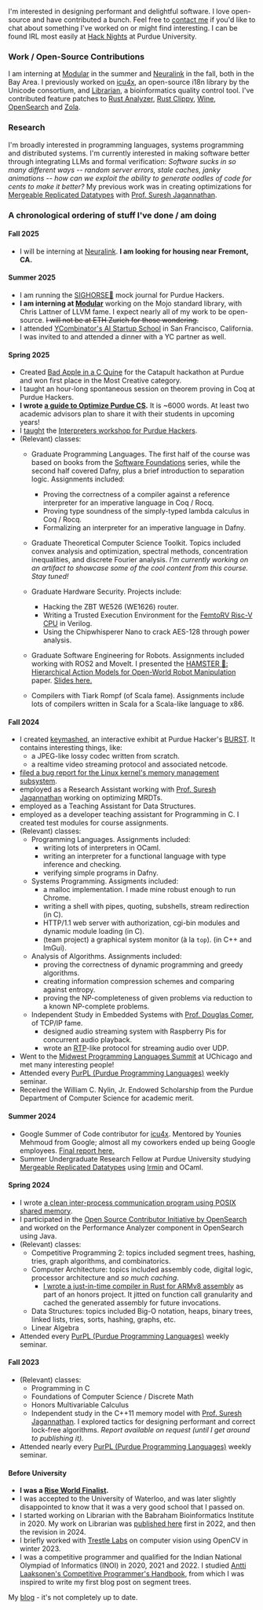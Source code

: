 I'm interested in designing performant and delightful software. I love open-source and have contributed a bunch. Feel free to [contact me](mailto:sendtokartavya@gmail.com) if you'd like to chat about something I've worked on or might find interesting. I can be found IRL most easily at [Hack Nights](https://events.purduehackers.com/) at Purdue University.

### Work / Open-Source Contributions
I am interning at [Modular](https://www.modular.com/) in the summer and [Neuralink](https://neuralink.com/) in the fall, both in the Bay Area. I previously worked on [icu4x](https://github.com/unicode-org/icu4x), an open-source i18n library by the Unicode consortium, and [Librarian](https://github.com/kartva/Librarian), a bioinformatics quality control tool. I've contributed feature patches to [Rust Analyzer](https://github.com/rust-lang/rust-analyzer/), [Rust Clippy](https://github.com/rust-lang/rust-clippy/), [Wine](https://gitlab.winehq.org/wine/wine), [OpenSearch](https://github.com/opensearch-project/) and [Zola](https://github.com/getzola/zola/).

### Research
I'm broadly interested in programming languages, systems programming and distributed systems. I'm currently interested in making software better through integrating LLMs and formal verification: _Software sucks in so many different ways -- random server errors, stale caches, janky animations -- how can we exploit the ability to generate oodles of code for cents to make it better?_ My previous work was in creating optimizations for [Mergeable Replicated Datatypes](https://www.cs.purdue.edu/homes/suresh/papers/oopsla19-mrdt.pdf) with [Prof. Suresh Jagannathan](https://www.cs.purdue.edu/homes/suresh/).

### A chronological ordering of stuff I've done / am doing
#### Fall 2025
- I will be interning at [Neuralink](https://neuralink.com/). **I am looking for housing near Fremont, CA.**

#### Summer 2025
- I am running the [SIGHORSE🦓](https://sig.horse/) mock journal for Purdue Hackers.
- **I am interning at [Modular](https://www.modular.com/)** working on the Mojo standard library, with Chris Lattner of LLVM fame. I expect nearly all of my work to be open-source. ~~I will not be at ETH Zurich for those wondering.~~
- I attended [YCombinator's AI Startup School](https://www.ycombinator.com/blog/ai-startupschool) in San Francisco, California. I was invited to and attended a dinner with a YC partner as well.
<!--- - ~~I will be attending [PLMW](https://www.sigplan.org/Conferences/PLMW/) at [PLDI 2025](https://pldi25.sigplan.org/) in Seoul, South Korea!~~ (conflicts with AI Startup School) --->

#### Spring 2025
- Created [Bad Apple in a C Quine](https://github.com/kartva/quine-apple) for the Catapult hackathon at Purdue and won first place in the Most Creative category. <!-- _"When executed, produces a Bad Apple frame along with its own source code. On executing the output, prints the _next_ Bad Apple frame in comments along with its source code. And so on, for 100 frames."_ -->
- I taught an hour-long spontaneous session on theorem proving in Coq at Purdue Hackers.
- **I wrote [a guide to Optimize Purdue CS](https://gist.github.com/kartva/30c528420d68869dbcf376cd028fe038).** It is ~6000 words. At least two academic advisors plan to share it with their students in upcoming years!
- I [taught](https://www.linkedin.com/posts/kartav_i-taught-the-interpreters-workshop-at-purdue-activity-7300388870053838851-2TAR?utm_source=share&utm_medium=member_desktop&rcm=ACoAACrdg7QBiV4HxrGNebdp4vL6WEUQ0w-6RpI) the [Interpreters workshop for Purdue Hackers](https://github.com/kartva/ph-interpreters).
- (Relevant) classes:
  - Graduate Programming Languages. The first half of the course was based on books from the [Software Foundations](https://softwarefoundations.cis.upenn.edu/) series, while the second half covered Dafny, plus a brief introduction to separation logic. Assignments included:
    - Proving the correctness of a compiler against a reference interpreter for an imperative language in Coq / Rocq.
    - Proving type soundness of the simply-typed lambda calculus in Coq / Rocq.
    - Formalizing an interpreter for an imperative language in Dafny.
  - Graduate Theoretical Computer Science Toolkit. Topics included convex analysis and optimization, spectral methods, concentration inequalities, and discrete Fourier analysis. _I'm currently working on an artifact to showcase some of the cool content from this course. Stay tuned!_
  - Graduate Hardware Security. Projects include:
    - Hacking the ZBT WE526 (WE1626) router.
    - Writing a Trusted Execution Environment for the [FemtoRV Risc-V CPU](https://github.com/BrunoLevy/learn-fpga/tree/master) in Verilog.
    - Using the Chipwhisperer Nano to crack AES-128 through power analysis.
  - Graduate Software Engineering for Robots. Assignments included working with ROS2 and MoveIt. I presented the [HAMSTER 🐹: Hierarchical Action Models for Open-World Robot Manipulation](https://hamster-robot.github.io/) paper. [Slides here.](https://github.com/user-attachments/files/19881266/CS.59300SER.Paper.Presentation.pdf)

  - Compilers with Tiark Rompf (of Scala fame). Assignments include lots of compilers written in Scala for a Scala-like language to x86.

#### Fall 2024
- I created [keymashed](https://github.com/kartva/keymashed/), an interactive exhibit at Purdue Hacker's [BURST](https://burst.purduehackers.com/). It contains interesting things, like:
  - a JPEG-like lossy codec written from scratch.
  - a realtime video streaming protocol and associated netcode.
- [filed a bug report for the Linux kernel's memory management subsystem](https://marc.info/?t=172402767200002&r=1&w=2).
- employed as a Research Assistant working with [Prof. Suresh Jagannathan](https://www.cs.purdue.edu/homes/suresh/) working on optimizing MRDTs.
- employed as a Teaching Assistant for Data Structures.
- employed as a developer teaching assistant for Programming in C. I created test modules for course assignments.
- (Relevant) classes:
  - Programming Languages. Assignments included:
    - writing lots of interpreters in OCaml.
    - writing an interpreter for a functional language with type inference and checking.
    - verifying simple programs in Dafny.
  - Systems Programming. Assigments included:
    - a malloc implementation. I made mine robust enough to run Chrome.
    - writing a shell with pipes, quoting, subshells, stream redirection (in C).
    - HTTP/1.1 web server with authorization, cgi-bin modules and dynamic module loading (in C).
    - (team project) a graphical system monitor (à la `top`). (in C++ and ImGui).
  - Analysis of Algorithms. Assignments included:
    - proving the correctness of dynamic programming and greedy algorithms.
    - creating information compression schemes and comparing against entropy.
    - proving the NP-completeness of given problems via reduction to a known NP-complete problems.
  - Independent Study in Embedded Systems with [Prof. Douglas Comer](https://en.wikipedia.org/wiki/Douglas_Comer), of TCP/IP fame.
    - designed audio streaming system with Raspberry Pis for concurrent audio playback.
    - wrote an [RTP](https://en.wikipedia.org/wiki/Real-time_Transport_Protocol)-like protocol for streaming audio over UDP.
- Went to the [Midwest Programming Languages Summit](https://pl.cs.uchicago.edu/PLSummit/2024/) at UChicago and met many interesting people!
- Attended every [PurPL (Purdue Programming Languages)](https://purduepl.github.io/) weekly seminar.
- Received the William C. Nylin, Jr. Endowed Scholarship from the Purdue Department of Computer Science for academic merit.

#### Summer 2024
- Google Summer of Code contributor for [icu4x](https://github.com/unicode-org/icu4x). Mentored by Younies Mehmoud from Google; almost all my coworkers ended up being Google employees. [Final report here.](https://gist.github.com/kartva/ff139f31876a42a0934ef84755596b2e)
- Summer Undergraduate Research Fellow at Purdue University studying [Mergeable Replicated Datatypes](https://www.cs.purdue.edu/homes/suresh/papers/oopsla19-mrdt.pdf) using [Irmin](https://irmin.org/) and OCaml.

#### Spring 2024
- I wrote [a clean inter-process communication program using POSIX shared memory](https://github.com/kartva/memtalk).
- I participated in the [Open Source Contributor Initiative by OpenSearch](https://opensearch.org/blog/Receive-mentorship-from-Amazon-engineers-and-accelerate-your-career-in-Tech/) and worked on the Performance Analyzer component in OpenSearch using Java.
- (Relevant) classes:
  - Competitive Programming 2: topics included segment trees, hashing, tries, graph algorithms, and combinatorics.
  - Computer Architecture: topics included assembly code, digital logic, processor architecture and _so much caching_.
    - [I wrote a just-in-time compiler in Rust for ARMv8 assembly](https://github.com/kartva/k-lox-jit) as part of an honors project. It jitted on function call granularity and cached the generated assembly for future invocations.
  - Data Structures: topics included Big-O notation, heaps, binary trees, linked lists, tries, sorts, hashing, graphs, etc.
  - Linear Algebra
- Attended every [PurPL (Purdue Programming Languages)](https://purduepl.github.io/) weekly seminar.

#### Fall 2023
- (Relevant) classes:
  - Programming in C
  - Foundations of Computer Science / Discrete Math
  - Honors Multivariable Calculus
  - Independent study in the C++11 memory model with [Prof. Suresh Jagannathan](https://www.cs.purdue.edu/homes/suresh/). I explored tactics for designing performant and correct lock-free algorithms. _Report available on request (until I get around to publishing it)._
- Attended nearly every [PurPL (Purdue Programming Languages)](https://purduepl.github.io/) weekly seminar.
 
#### Before University
- **I was a [Rise World Finalist](https://www.risefortheworld.org/).**
- I was accepted to the University of Waterloo, and was later slightly disappointed to know that it was a very good school that I passed on.
- I started working on Librarian with the Babraham Bioinformatics Institute in 2020. My work on Librarian was [published here](https://f1000research.com/articles/11-1122/v2) first in 2022, and then the revision in 2024.
- I briefly worked with [Trestle Labs](https://www.trestlelabs.com/) on computer vision using OpenCV in winter 2023.
- I was a competitive programmer and qualified for the Indian National Olympiad of Informatics (INOI) in 2020, 2021 and 2022. I studied [Antti Laaksonen's Competitive Programmer's Handbook](https://github.com/pllk/cphb/tree/master), from which I was inspired to write my first blog post on segment trees.

My [blog](https://desmondwillowbrook.github.io/blog/) - it's not completely up to date.
